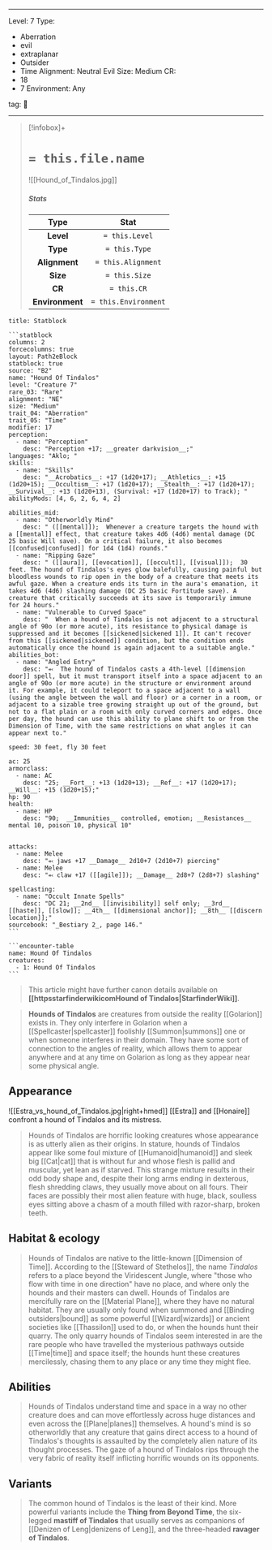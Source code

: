 
---


Level: 7
Type:
- Aberration
- evil
- extraplanar
- Outsider
- Time
Alignment: Neutral Evil
Size: Medium
CR:
- 18
- 7
Environment: Any


tag: 👹

---

> [!infobox]+
> #  `= this.file.name`
> ![[Hound_of_Tindalos.jpg]]
> ##### Stats
> Type | Stat |
> :---:|:---:|
> **Level** | `= this.Level` |
> **Type** | `= this.Type` |
> **Alignment** | `= this.Alignment` |
> **Size** | `= this.Size` |
> **CR** | `= this.CR` |
> **Environment** | `= this.Environment` |




````ad-info
title: Statblock

```statblock
columns: 2
forcecolumns: true
layout: Path2eBlock
statblock: true
source: "B2"
name: "Hound Of Tindalos"
level: "Creature 7"
rare_03: "Rare"
alignment: "NE"
size: "Medium"
trait_04: "Aberration"
trait_05: "Time"
modifier: 17
perception:
  - name: "Perception"
    desc: "Perception +17; __greater darkvision__;"
languages: "Aklo; "
skills:
  - name: "Skills"
    desc: "__Acrobatics__: +17 (1d20+17); __Athletics__: +15 (1d20+15); __Occultism__: +17 (1d20+17); __Stealth__: +17 (1d20+17); __Survival__: +13 (1d20+13), (Survival: +17 (1d20+17) to Track); "
abilityMods: [4, 6, 2, 6, 4, 2]

abilities_mid:
  - name: "Otherworldly Mind"
    desc: " ([[mental]]);  Whenever a creature targets the hound with a [[mental]] effect, that creature takes 4d6 (4d6) mental damage (DC 25 basic Will save). On a critical failure, it also becomes [[confused|confused]] for 1d4 (1d4) rounds."
  - name: "Ripping Gaze"
    desc: " ([[aura]], [[evocation]], [[occult]], [[visual]]);  30 feet. The hound of Tindalos's eyes glow balefully, causing painful but bloodless wounds to rip open in the body of a creature that meets its awful gaze. When a creature ends its turn in the aura's emanation, it takes 4d6 (4d6) slashing damage (DC 25 basic Fortitude save). A creature that critically succeeds at its save is temporarily immune for 24 hours."
  - name: "Vulnerable to Curved Space"
    desc: "  When a hound of Tindalos is not adjacent to a structural angle of 90o (or more acute), its resistance to physical damage is suppressed and it becomes [[sickened|sickened 1]]. It can't recover from this [[sickened|sickened]] condition, but the condition ends automatically once the hound is again adjacent to a suitable angle."
abilities_bot:
  - name: "Angled Entry"
    desc: "⬻  The hound of Tindalos casts a 4th-level [[dimension door]] spell, but it must transport itself into a space adjacent to an angle of 90o (or more acute) in the structure or environment around it. For example, it could teleport to a space adjacent to a wall (using the angle between the wall and floor) or a corner in a room, or adjacent to a sizable tree growing straight up out of the ground, but not to a flat plain or a room with only curved corners and edges. Once per day, the hound can use this ability to plane shift to or from the Dimension of Time, with the same restrictions on what angles it can appear next to."

speed: 30 feet, fly 30 feet

ac: 25
armorclass:
  - name: AC
    desc: "25; __Fort__: +13 (1d20+13); __Ref__: +17 (1d20+17); __Will__: +15 (1d20+15);"
hp: 90
health:
  - name: HP
    desc: "90;  __Immunities__ controlled, emotion; __Resistances__ mental 10, poison 10, physical 10"


attacks:
  - name: Melee
    desc: "⬻ jaws +17 __Damage__ 2d10+7 (2d10+7) piercing"
  - name: Melee
    desc: "⬻ claw +17 ([[agile]]); __Damage__ 2d8+7 (2d8+7) slashing"

spellcasting:
  - name: "Occult Innate Spells"
    desc: "DC 21; __2nd__ [[invisibility]] self only; __3rd__ [[haste]], [[slow]]; __4th__ [[dimensional anchor]]; __8th__ [[discern location]];"
sourcebook: "_Bestiary 2_, page 146."
```

```encounter-table
name: Hound Of Tindalos
creatures:
  - 1: Hound Of Tindalos
```

````







> This article might have further canon details available on **[[httpsstarfinderwikicomHound of Tindalos|StarfinderWiki]]**.


> **Hounds of Tindalos** are creatures from outside the reality [[Golarion]] exists in. They only interfere in Golarion when a [[Spellcaster|spellcaster]] foolishly [[Summon|summons]] one or when someone interferes in their domain. They have some sort of connection to the angles of reality, which allows them to appear anywhere and at any time on Golarion as long as they appear near some physical angle.



## Appearance

![[Estra_vs_hound_of_Tindalos.jpg|right+hmed]] 
 [[Estra]] and [[Honaire]] confront a hound of Tindalos and its mistress.
> Hounds of Tindalos are horrific looking creatures whose appearance is as utterly alien as their origins. In stature, hounds of Tindalos appear like some foul mixture of [[Humanoid|humanoid]] and sleek big [[Cat|cat]] that is without fur and whose flesh is pallid and muscular, yet lean as if starved. This strange mixture results in their odd body shape and, despite their long arms ending in dexterous, flesh shredding claws, they usually move about on all fours. Their faces are possibly their most alien feature with huge, black, soulless eyes sitting above a chasm of a mouth filled with razor-sharp, broken teeth.


## Habitat & ecology

> Hounds of Tindalos are native to the little-known [[Dimension of Time]]. According to the [[Steward of Stethelos]], the name *Tindalos* refers to a place beyond the Viridescent Jungle, where "those who flow with time in one direction" have no place, and where only the hounds and their masters can dwell. Hounds of Tindalos are mercifully rare on the [[Material Plane]], where they have no natural habitat. They are usually only found when summoned and [[Binding outsiders|bound]] as some powerful [[Wizard|wizards]] or ancient societies like [[Thassilon]] used to do, or when the hounds hunt their quarry. The only quarry hounds of Tindalos seem interested in are the rare people who have travelled the mysterious pathways outside [[Time|time]] and space itself; the hounds hunt these creatures mercilessly, chasing them to any place or any time they might flee.


## Abilities

> Hounds of Tindalos understand time and space in a way no other creature does and can move effortlessly across huge distances and even across the [[Plane|planes]] themselves. A hound's mind is so otherworldly that any creature that gains direct access to a hound of Tindalos's thoughts is assaulted by the completely alien nature of its thought processes. The gaze of a hound of Tindalos rips through the very fabric of reality itself inflicting horrific wounds on its opponents.


## Variants

> The common hound of Tindalos is the least of their kind. More powerful variants include the **Thing from Beyond Time**, the six-legged **mastiff of Tindalos** that usually serves as companions of [[Denizen of Leng|denizens of Leng]], and the three-headed **ravager of Tindalos**.









